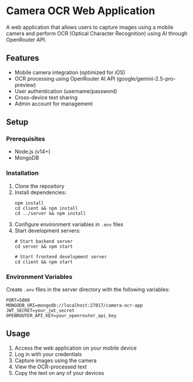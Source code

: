 # Camera OCR Web Application

A web application that allows users to capture images using a mobile camera and perform OCR (Optical Character Recognition) using AI through OpenRouter API.

## Features

- Mobile camera integration (optimized for iOS)
- OCR processing using OpenRouter AI API (google/gemini-2.5-pro-preview)
- User authentication (username/password)
- Cross-device text sharing
- Admin account for management

## Setup

### Prerequisites

- Node.js (v14+)
- MongoDB

### Installation

1. Clone the repository
2. Install dependencies:
   ```
   npm install
   cd client && npm install
   cd ../server && npm install
   ```
3. Configure environment variables in `.env` files
4. Start development servers:
   ```
   # Start backend server
   cd server && npm start
   
   # Start frontend development server
   cd client && npm start
   ```

### Environment Variables

Create `.env` files in the server directory with the following variables:

```
PORT=5000
MONGODB_URI=mongodb://localhost:27017/camera-ocr-app
JWT_SECRET=your_jwt_secret
OPENROUTER_API_KEY=your_openrouter_api_key
```

## Usage

1. Access the web application on your mobile device
2. Log in with your credentials
3. Capture images using the camera
4. View the OCR-processed text
5. Copy the text on any of your devices
